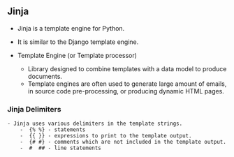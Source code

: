 Jinja
-----
- Jinja is a template engine for Python. 
- It is similar to the Django template engine. 

- Template Engine (or Template processor)
    - Library designed to combine templates with a data model
      to produce documents. 
    - Template engines  are often used to generate large amount of 
      emails, in source code pre-processing, or producing dynamic
      HTML pages. 
      
### Jinja Delimiters
    - Jinja uses various delimiters in the template strings.
        -  {% %} - statements
        -  {{ }} - expressions to print to the template output. 
        -  {# #} - comments which are not included in the template output.
        -  #  ## - line statements
        